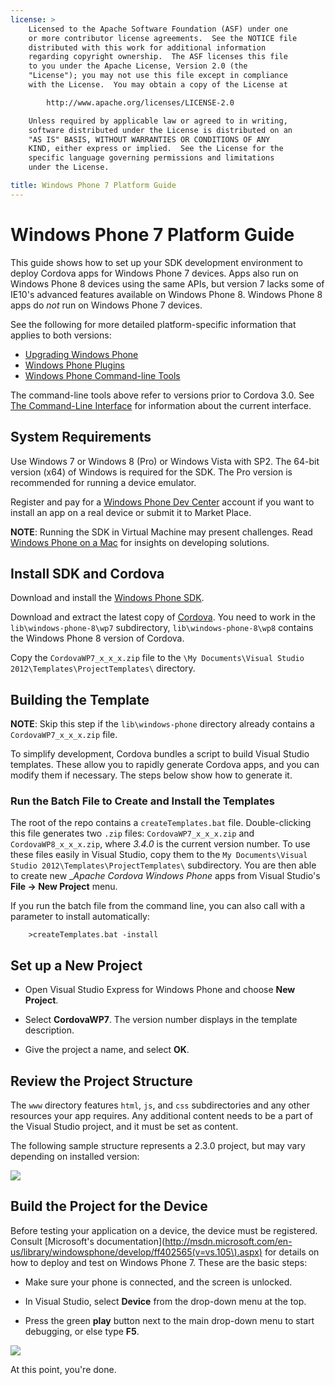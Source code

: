 ```yaml
---
license: >
    Licensed to the Apache Software Foundation (ASF) under one
    or more contributor license agreements.  See the NOTICE file
    distributed with this work for additional information
    regarding copyright ownership.  The ASF licenses this file
    to you under the Apache License, Version 2.0 (the
    "License"); you may not use this file except in compliance
    with the License.  You may obtain a copy of the License at

        http://www.apache.org/licenses/LICENSE-2.0

    Unless required by applicable law or agreed to in writing,
    software distributed under the License is distributed on an
    "AS IS" BASIS, WITHOUT WARRANTIES OR CONDITIONS OF ANY
    KIND, either express or implied.  See the License for the
    specific language governing permissions and limitations
    under the License.

title: Windows Phone 7 Platform Guide
---
```


# Windows Phone 7 Platform Guide

This guide shows how to set up your SDK development environment to
deploy Cordova apps for Windows Phone 7 devices.  Apps also run on
Windows Phone 8 devices using the same APIs, but version 7 lacks some
of IE10's advanced features available on Windows Phone 8. Windows
Phone 8 apps do _not_ run on Windows Phone 7 devices.

See the following for more detailed platform-specific information that
applies to both versions:

* [Upgrading Windows Phone](../wp8/upgrading.html)
* [Windows Phone Plugins](../wp8/plugin.html)
* [Windows Phone Command-line Tools](../wp8/tools.html)

The command-line tools above refer to versions prior to Cordova 3.0.
See [The Command-Line Interface](../../cli/index.html) for information about the
current interface.

## System Requirements

Use Windows 7 or Windows 8 (Pro) or Windows Vista with SP2.  The
64-bit version (x64) of Windows is required for the SDK.  The Pro
version is recommended for running a device emulator.

Register and pay for a [Windows Phone Dev
Center](http://dev.windowsphone.com/en-us/publish) account if you want
to install an app on a real device or submit it to Market Place.

__NOTE__: Running the SDK in Virtual Machine may present challenges.
Read [Windows Phone on a Mac](http://aka.ms/BuildaWP8apponaMac) for
insights on developing solutions.

## Install SDK and Cordova

Download and install the [Windows Phone
SDK](http://www.microsoft.com/en-us/download/details.aspx?id=27570).

Download and extract the latest copy of
[Cordova](http://cordova.apache.org/#download). You need to work in the
`lib\windows-phone-8\wp7` subdirectory, `lib\windows-phone-8\wp8`
contains the Windows Phone 8 version of Cordova.

Copy the `CordovaWP7_x_x_x.zip` file to the `\My Documents\Visual
Studio 2012\Templates\ProjectTemplates\` directory.

## Building the Template

__NOTE__: Skip this step if the `lib\windows-phone` directory already
contains a `CordovaWP7_x_x_x.zip` file.

To simplify development, Cordova bundles a script to build Visual
Studio templates. These allow you to rapidly generate Cordova apps,
and you can modify them if necessary.  The steps below show how to
generate it.

### Run the Batch File to Create and Install the Templates

The root of the repo contains a `createTemplates.bat` file.
Double-clicking this file generates two `.zip` files:
`CordovaWP7_x_x_x.zip` and `CordovaWP8_x_x_x.zip`, where _3.4.0_ is
the current version number. To use these files easily in Visual
Studio, copy them to the `My Documents\Visual Studio
2012\Templates\ProjectTemplates\` subdirectory. You are then able to
create new __Apache Cordova Windows Phone_ apps from Visual Studio's
__File &rarr; New Project__ menu.

If you run the batch file from the command line, you can also call
with a parameter to install automatically:

        >createTemplates.bat -install

## Set up a New Project

- Open Visual Studio Express for Windows Phone and choose __New
  Project__.

- Select __CordovaWP7__. The version number displays in the template
  description.

- Give the project a name, and select __OK__.

## Review the Project Structure

The `www` directory features `html`, `js`, and `css` subdirectories
and any other resources your app requires.
Any additional content needs to be a part of the Visual Studio
project, and it must be set as content.

The following sample structure represents a 2.3.0 project, but may
vary depending on installed version:

![](img/guide/platforms/wp8/projectStructure.png)

## Build the Project for the Device

Before testing your application on a device, the device must be
registered. Consult
[Microsoft's documentation](http://msdn.microsoft.com/en-us/library/windowsphone/develop/ff402565(v=vs.105\).aspx)
for details on how to deploy and test on Windows Phone 7. These are
the basic steps:

- Make sure your phone is connected, and the screen is unlocked.

- In Visual Studio, select __Device__ from the drop-down menu at the top.

- Press the green __play__ button next to the main drop-down menu to
  start debugging, or else type __F5__.

![](img/guide/platforms/wp7/wpd.png)

At this point, you're done.
